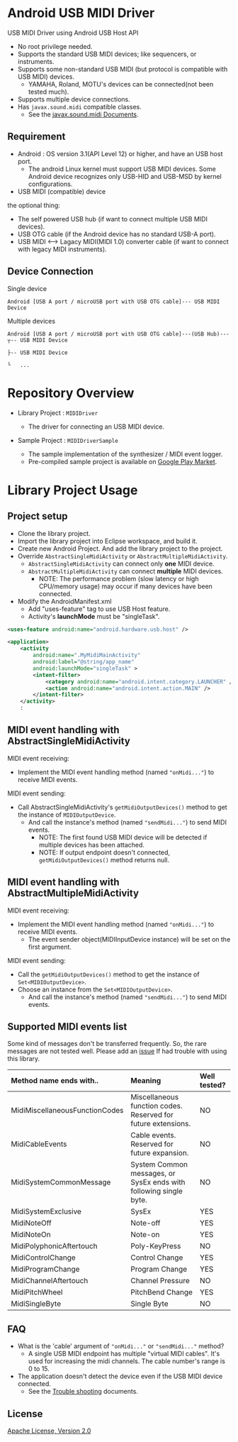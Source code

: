 Android USB MIDI Driver
====

USB MIDI Driver using Android USB Host API

- No root privilege needed.
- Supports the standard USB MIDI devices; like sequencers, or instruments.
- Supports some non-standard USB MIDI (but protocol is compatible with USB MIDI) devices.
    - YAMAHA, Roland, MOTU's devices can be connected(not been tested much).
- Supports multiple device connections.
- Has `javax.sound.midi` compatible classes.
    - See the [javax.sound.midi Documents](wiki/javax.sound.midi-porting-for-Android).

Requirement
----
- Android : OS version 3.1(API Level 12) or higher, and have an USB host port.
    - The android Linux kernel must support USB MIDI devices. Some Android device recognizes only USB-HID and USB-MSD by kernel configurations.
- USB MIDI (compatible) device

the optional thing:

- The self powered USB hub (if want to connect multiple USB MIDI devices).
- USB OTG cable (if the Android device has no standard USB-A port).
- USB MIDI <--> Lagacy MIDI(MIDI 1.0) converter cable (if want to connect with legacy MIDI instruments).

Device Connection
----

Single device
```
Android [USB A port / microUSB port with USB OTG cable]--- USB MIDI Device
```

Multiple devices
```
Android [USB A port / microUSB port with USB OTG cable]---(USB Hub)---┬-- USB MIDI Device
                                                                      ├-- USB MIDI Device 
                                                                      └   ...
```

Repository Overview
====
- Library Project : `MIDIDriver`
    - The driver for connecting an USB MIDI device.

- Sample Project : `MIDIDriverSample`
    - The sample implementation of the synthesizer / MIDI event logger.
    - Pre-compiled sample project is available on [Google Play Market](https://play.google.com/store/apps/details?id=jp.kshoji.driver.midi.sample).

Library Project Usage
====

Project setup
----

- Clone the library project.
- Import the library project into Eclipse workspace, and build it.
- Create new Android Project. And add the library project to the project.
- Override `AbstractSingleMidiActivity` or `AbstractMultipleMidiActivity`.
    - `AbstractSingleMidiActivity` can connect only **one** MIDI device.
    - `AbstractMultipleMidiActivity` can connect **multiple** MIDI devices.
        - NOTE: The performance problem (slow latency or high CPU/memory usage) may occur if many devices have been connected.
- Modify the AndroidManifest.xml
    - Add "uses-feature" tag to use USB Host feature.
    - Activity's **launchMode** must be "singleTask".

```xml
<uses-feature android:name="android.hardware.usb.host" /> 

<application>
    <activity
        android:name=".MyMidiMainActivity"
        android:label="@string/app_name"
        android:launchMode="singleTask" >
        <intent-filter>
            <category android:name="android.intent.category.LAUNCHER" />
            <action android:name="android.intent.action.MAIN" />
        </intent-filter>
    </activity>
    :
```

MIDI event handling with AbstractSingleMidiActivity
----

MIDI event receiving:

- Implement the MIDI event handling method (named `"onMidi..."`) to receive MIDI events.

MIDI event sending:

- Call AbstractSingleMidiActivity's `getMidiOutputDevices()` method to get the instance of `MIDIOutputDevice`.
    - And call the instance's method (named `"sendMidi..."`) to send MIDI events.
        - NOTE: The first found USB MIDI device will be detected if multiple devices has been attached.
        - NOTE: If output endpoint doesn't connected, `getMidiOutputDevices()` method returns null.


MIDI event handling with AbstractMultipleMidiActivity
----

MIDI event receiving:

- Implement the MIDI event handling method (named `"onMidi..."`) to receive MIDI events.
    - The event sender object(MIDIInputDevice instance) will be set on the first argument.

MIDI event sending:

- Call the `getMidiOutputDevices()` method to get the instance of `Set<MIDIOutputDevice>`.
- Choose an instance from the `Set<MIDIOutputDevice>`.
    - And call the instance's method (named `"sendMidi..."`) to send MIDI events.


Supported MIDI events list
----

Some kind of messages don't be transferred frequently. So, the rare messages are not tested well.
Please add an [issue](https://github.com/kshoji/USB-MIDI-Driver/issues/new) If had trouble with using this library.

| Method name ends with..         | Meaning                                                           | Well tested?    |
|:----                            |:----                                                              |:----            |
| MidiMiscellaneousFunctionCodes  | Miscellaneous function codes. Reserved for future extensions.     | NO              |
| MidiCableEvents                 | Cable events. Reserved for future expansion.                      | NO              |
| MidiSystemCommonMessage         | System Common messages, or SysEx ends with following single byte. | NO              |
| MidiSystemExclusive             | SysEx                                                             | YES             |
| MidiNoteOff                     | Note-off                                                          | YES             |
| MidiNoteOn                      | Note-on                                                           | YES             |
| MidiPolyphonicAftertouch        | Poly-KeyPress                                                     | NO              |
| MidiControlChange               | Control Change                                                    | YES             |
| MidiProgramChange               | Program Change                                                    | YES             |
| MidiChannelAftertouch           | Channel Pressure                                                  | NO              |
| MidiPitchWheel                  | PitchBend Change                                                  | YES             |
| MidiSingleByte                  | Single Byte                                                       | NO              |


FAQ
----
- What is the 'cable' argument of `"onMidi..."` or `"sendMidi..."` method?
    - A single USB MIDI endpoint has multiple "virtual MIDI cables". 
    It's used for increasing the midi channels. The cable number's range is 0 to 15.
- The application doesn't detect the device even if the USB MIDI device connected.
    - See the [Trouble shooting](wiki/TroubleShooting-on-connecting-an-USB-MIDI-device) documents.

License
----
[Apache License, Version 2.0](http://www.apache.org/licenses/LICENSE-2.0)
